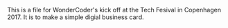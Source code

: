 This is a file for WonderCoder's kick off at the Tech Fesival in Copenhagen 2017.
It is to make a simple digial business card.
